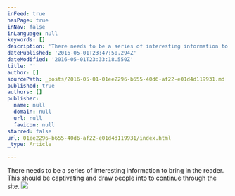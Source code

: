 ```yaml
---
inFeed: true
hasPage: true
inNav: false
inLanguage: null
keywords: []
description: 'There needs to be a series of interesting information to bring in the reader. This should be captivating and draw people into to continue through the site. '
datePublished: '2016-05-01T23:47:50.294Z'
dateModified: '2016-05-01T23:33:18.550Z'
title: ''
author: []
sourcePath: _posts/2016-05-01-01ee2296-b655-40d6-af22-e01d4d119931.md
published: true
authors: []
publisher:
  name: null
  domain: null
  url: null
  favicon: null
starred: false
url: 01ee2296-b655-40d6-af22-e01d4d119931/index.html
_type: Article

---
```

There needs to be a series of interesting information to bring in the reader. This should be captivating and draw people into to continue through the site. ![](https://the-grid-user-content.s3-us-west-2.amazonaws.com/3b375946-7cf8-416d-9d88-51fb212ac9e5.jpg)